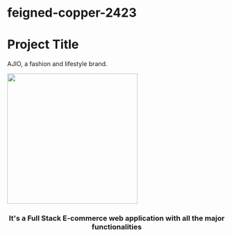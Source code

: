 # feigned-copper-2423
# Project Title

AJIO, a fashion and lifestyle brand.

<img src="https://assets.ajio.com/static/img/Ajio-Logo.svg" width="300px"/>

<h3 align="center">It's a Full Stack E-commerce web application with all the major functionalities</h3>
